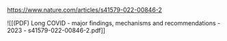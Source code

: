 
https://www.nature.com/articles/s41579-022-00846-2

![[(PDF) Long COVID - major findings, mechanisms and recommendations - 2023 - s41579-022-00846-2.pdf]]